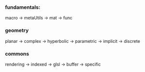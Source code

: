 ### fundamentals:   
macro -> metaUtils -> mat -> func 
### geometry
planar -> complex -> hyperbolic -> parametric -> implicit -> discrete
### commons
rendering -> indexed -> glsl -> buffer -> specific
